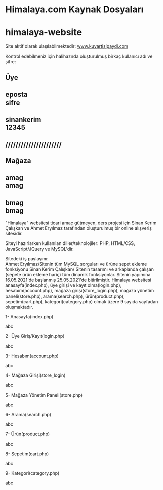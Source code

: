 # Himalaya.com Kaynak Dosyaları

# himalaya-website


Site aktif olarak ulaşılabilmektedir: www.kuvartisipaydi.com

Kontrol edebilmeniz için halihazırda oluşturulmuş birkaç kullanıcı adı ve şifre:

  Üye
-----------
eposta<br>
sifre<br>
-----------
sinankerim<br>
12345<br>
-----------
//////////////////////</br>
</br>
  Mağaza
-----------
amag<br>
amag<br>
-----------
bmag<br>
bmag<br>
-----------

"Himalaya" websitesi ticari amaç gütmeyen, ders projesi için Sinan Kerim Çalışkan ve Ahmet Eryılmaz tarafından oluşturulmuş bir online alışveriş sitesidir.

Siteyi hazırlarken kullanılan diller/teknolojiler: PHP, HTML/CSS, JavaScript/JQuery ve MySQL'dir.

Sitedeki iş paylaşımı:</br>
Ahmet Eryılmaz/Sitenin tüm MySQL sorguları ve ürüne sepet ekleme fonksiyonu
Sinan Kerim Çalışkan/ Sitenin tasarımı ve arkaplanda çalışan (sepete ürün ekleme hariç) tüm dinamik fonksiyonlar.
Sitenin yapımına 16.05.2021'de başlanmış 25.05.2021'de bitirilmiştir.
Himalaya websitesi anasayfa(index.php), üye girişi ve kayıt olma(login.php), hesabım(account.php), mağaza girişi(store_login.php), mağaza yönetim paneli(store.php), arama(search.php), ürün(product.php), sepetim(cart.php), kategori(category.php) olmak üzere 9 sayıda sayfadan oluşmaktadır.

1- Anasayfa(index.php)

abc

2- Üye Giriş/Kayıt(login.php)

abc

3- Hesabım(account.php)

abc

4- Mağaza Girişi(store_login)

abc

5- Mağaza Yönetim Paneli(store.php)

abc

6- Arama(search.php)

abc

7- Ürün(product.php)

abc

8- Sepetim(cart.php)

abc

9- Kategori(category.php)

abc
